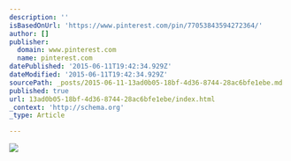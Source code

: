 ```yaml
---
description: ''
isBasedOnUrl: 'https://www.pinterest.com/pin/77053843594272364/'
author: []
publisher:
  domain: www.pinterest.com
  name: pinterest.com
datePublished: '2015-06-11T19:42:34.929Z'
dateModified: '2015-06-11T19:42:34.929Z'
sourcePath: _posts/2015-06-11-13ad0b05-18bf-4d36-8744-28ac6bfe1ebe.md
published: true
url: 13ad0b05-18bf-4d36-8744-28ac6bfe1ebe/index.html
_context: 'http://schema.org'
_type: Article

---
```

![](https://s-media-cache-ak0.pinimg.com/736x/e7/9e/5d/e79e5deeae0760b54d6c320e6b762e75.jpg)